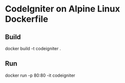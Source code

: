 # CodeIgniter on Alpine Linux Dockerfile
## Build
docker build -t codeigniter .
## Run
docker run -p 80:80 -it codeigniter
